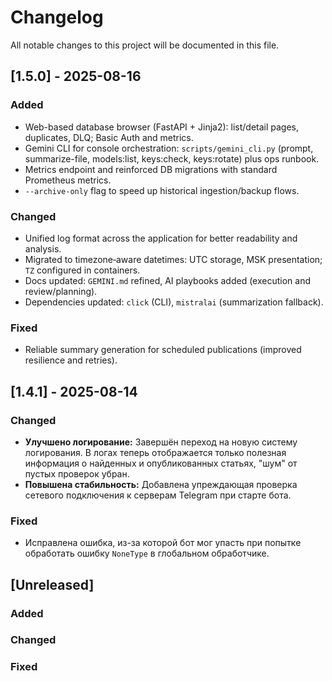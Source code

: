# Changelog

All notable changes to this project will be documented in this file.

## [1.5.0] - 2025-08-16

### Added
- Web-based database browser (FastAPI + Jinja2): list/detail pages, duplicates, DLQ; Basic Auth and metrics.
- Gemini CLI for console orchestration: `scripts/gemini_cli.py` (prompt, summarize-file, models:list, keys:check, keys:rotate) plus ops runbook.
- Metrics endpoint and reinforced DB migrations with standard Prometheus metrics.
- `--archive-only` flag to speed up historical ingestion/backup flows.

### Changed
- Unified log format across the application for better readability and analysis.
- Migrated to timezone‑aware datetimes: UTC storage, MSK presentation; `TZ` configured in containers.
- Docs updated: `GEMINI.md` refined, AI playbooks added (execution and review/planning).
- Dependencies updated: `click` (CLI), `mistralai` (summarization fallback).

### Fixed
- Reliable summary generation for scheduled publications (improved resilience and retries).

## [1.4.1] - 2025-08-14

### Changed
- **Улучшено логирование:** Завершён переход на новую систему логирования. В логах теперь отображается только полезная информация о найденных и опубликованных статьях, "шум" от пустых проверок убран.
- **Повышена стабильность:** Добавлена упреждающая проверка сетевого подключения к серверам Telegram при старте бота.

### Fixed
- Исправлена ошибка, из-за которой бот мог упасть при попытке обработать ошибку `NoneType` в глобальном обработчике.

## [Unreleased]

### Added

### Changed

### Fixed

